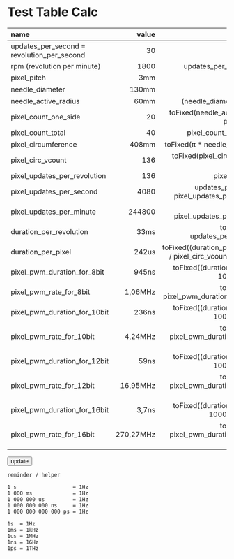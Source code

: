 # Test Table Calc
<!--lint disable list-item-indent-->
<!--lint disable list-item-bullet-indent-->
<!--lint disable code-block-style-->


| name                                       | value     | formula                                              | value |
| :----------------------------------------- | --------: | ---------------------------------------------------: | ----: |
| updates_per_second = revolution_per_second | 30        |                                                      | <label class="unit rpm"><input type="number" value="30" step="1" min="0" max="120"/></label> |
| rpm (revolution per minute)                | 1800      | updates_per_second * 60                              | <span class="">1800</span> |
| pixel_pitch                                | 3mm       |                                                      | <label class="unit millimeter"><input type="number" value="3" step="0.1" min="0" max="20" /></label> |
| needle_diameter                            | 130mm     |                                                      | <label class="unit millimeter"><input type="number" value="130" step="1" min="0" max="500" /></label> |
| needle_active_radius                       | 60mm      | (needle_diameter - 10) / 2                           | <span class="unit millimeter">60</span> |
| pixel_count_one_side                       | 20        | toFixed(needle_active_radius / pixel_pitch; 0)       | <span class=""></span> |
| pixel_count_total                          | 40        | pixel_count_one_side * 2                             | <label class=""><input type="number"   value="40" step="1" min="0" max="1000" /></label> |
| pixel_circumference                        | 408mm     | toFixed(π * needle_diameter; 1)                      | <span class="unit millimeter"></span> |
| pixel_circ_vcount                          | 136       | toFixed(pixel_circumference / pixel_pitch)           | <label class=""><input type="number"   value="136" step="1" min="0" max="1440" /></label> |
| pixel_updates_per_revolution               | 136       | pixel_circ_vcount                                    | <span class=""></span> |
| pixel_updates_per_second                   | 4080      | updates_per_second * pixel_updates_per_revolution    | <span class=""></span> |
| pixel_updates_per_minute                   | 244800    | rpm * pixel_updates_per_revolution                   | <span class=""></span> |
| duration_per_revolution                    | 33ms      | toFixed(1000 / updates_per_second; 1)                | <span class="unit milliseconds"></span> |
| duration_per_pixel                         | 242us     | toFixed((duration_per_revolution / pixel_circ_vcount) * 1000; 0) | <span class="unit microseconds"></span> |
| pixel_pwm_duration_for_8bit                | 945ns     | toFixed((duration_per_pixel * 1000) /   256; 0)      | <span class="unit nanoseconds"></span> |
| pixel_pwm_rate_for_8bit                    | 1,06MHz   | toFixed(1000 / pixel_pwm_duration_for_8bit ; 2)      | <span class="unit megahertz"></span> |
| pixel_pwm_duration_for_10bit               | 236ns     | toFixed((duration_per_pixel * 1000) /  1024; 0)      | <span class="unit nanoseconds"></span> |
| pixel_pwm_rate_for_10bit                   | 4,24MHz   | toFixed(1000 / pixel_pwm_duration_for_10bit; 2)      | <span class="unit megahertz"></span> |
| pixel_pwm_duration_for_12bit               |  59ns     | toFixed((duration_per_pixel * 1000) /  4096; 0)      | <span class="unit nanoseconds"></span> |
| pixel_pwm_rate_for_12bit                   | 16,95MHz  | toFixed(1000 / pixel_pwm_duration_for_12bit; 2)      | <span class="unit megahertz"></span> |
| pixel_pwm_duration_for_16bit               | 3,7ns     | toFixed((duration_per_pixel * 1000) / 65535; 2)      | <span class="unit nanoseconds"></span> |
| pixel_pwm_rate_for_16bit                   | 270,27MHz | toFixed(1000 / pixel_pwm_duration_for_16bit; 2)      | <span class="unit megahertz"></span> |

<button type="button" name="bt_update" id="bt_update">update</button>

<script src="{{ '/assets/js/table_calc_example.js?v=' | append: site.github.build_revision | relative_url }}" charset="utf-8"></script>
<script type="text/javascript">


</script>



```
reminder / helper

1 s                  = 1Hz
1 000 ms             = 1Hz
1 000 000 us         = 1Hz
1 000 000 000 ns     = 1Hz
1 000 000 000 000 ps = 1Hz

1s  = 1Hz
1ms = 1kHz
1us = 1MHz
1ns = 1GHz
1ps = 1THz
```
